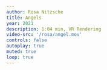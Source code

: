 ```yaml
---
author: Rosa Nitzsche
title: Angels
year: 2021
description: 1:04 min, VR Rendering
video-src: '/rosa/angel.mov'
controls: false
autoplay: true
muted: true
loop: true
---
```

